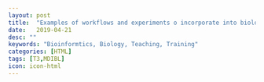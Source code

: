 ```yaml
---
layout: post
title:  "Examples of workflows and experiments o incorporate into biology core curriculum"
date:   2019-04-21
desc: ""
keywords: "Bioinformtics, Biology, Teaching, Training"
categories: [HTML]
tags: [T3,MDIBL]
icon: icon-html
---
```

